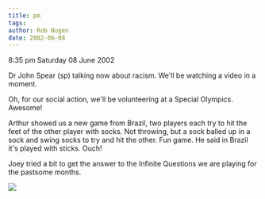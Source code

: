```yaml
---
title: pm
tags: 
author: Rob Nugen
date: 2002-06-08
---
```


<p class=date>8:35 pm Saturday 08 June 2002</p>

<p>Dr John Spear (sp) talking now about racism.   We'll be watching a video
in a moment.</p>

<p>Oh, for our social action, we'll be volunteering at a Special Olympics.
Awesome!</p>

<p>Arthur showed us a new game from Brazil, two players each try to hit the
feet of the other player with socks.  Not throwing, but a sock balled up in
a sock and swing socks to try and hit the other.  Fun game.  He said in
Brazil it's played with sticks.  Ouch!</p>

<p>Joey tried a bit to get the answer to the Infinite Questions we are
playing for the pastsome months.</p>

<p><img src="/images/rob/wL-ROB.gif"/></p>

